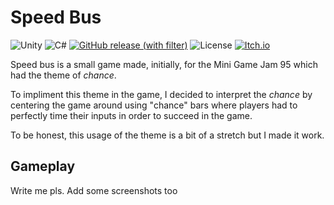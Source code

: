 # Speed Bus

![Unity](https://img.shields.io/badge/unity_2022.3-%23000000.svg?style=for-the-badge&logo=unity&logoColor=white)
![C#](https://img.shields.io/badge/c%23-%23239120.svg?style=for-the-badge&logo=c-sharp&logoColor=white)
[![GitHub release (with filter)](https://img.shields.io/github/v/release/loganator956/speed-bus?style=for-the-badge)](https://github.com/loganator956/speed-bus/releases/latest)
![License](https://img.shields.io/github/license/loganator956/mc-autosetup?style=for-the-badge)
[![Itch.io](https://img.shields.io/badge/Download-Itch-%23FF0B34.svg?style=for-the-badge&logo=Itch.io&logoColor=white)](https://namesnotsteve.itch.io/speed-bus)

Speed bus is a small game made, initially, for the Mini Game Jam 95 which had the theme of *chance*.

To impliment this theme in the game, I decided to interpret the *chance* by centering the game around using "chance" bars where players had to perfectly time their inputs in order to succeed in the game.

To be honest, this usage of the theme is a bit of a stretch but I made it work. 

## Gameplay

Write me pls. Add some screenshots too
